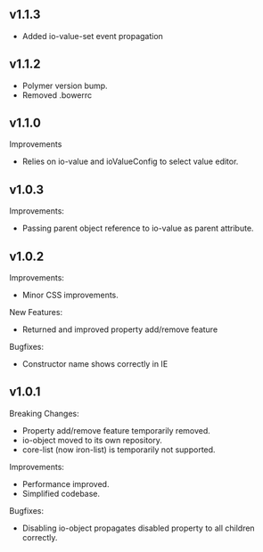 ## v1.1.3

  - Added io-value-set event propagation

## v1.1.2

  - Polymer version bump.
  - Removed .bowerrc

## v1.1.0

Improvements

  - Relies on io-value and ioValueConfig to select value editor.

## v1.0.3

Improvements:

  - Passing parent object reference to io-value as parent attribute.

## v1.0.2

Improvements:

  - Minor CSS improvements.

New Features:

  - Returned and improved property add/remove feature

Bugfixes:

  - Constructor name shows correctly in IE

## v1.0.1

Breaking Changes:

  - Property add/remove feature temporarily removed.
  - io-object moved to its own repository.
  - core-list (now iron-list) is temporarily not supported.

Improvements:

  - Performance improved.
  - Simplified codebase.

Bugfixes:

  - Disabling io-object propagates disabled property to all children correctly.
